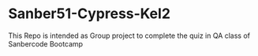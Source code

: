 # Sanber51-Cypress-Kel2
This Repo is intended as Group project to complete the quiz in QA class of Sanbercode Bootcamp
